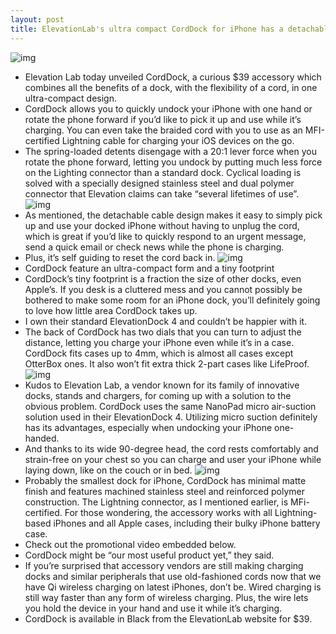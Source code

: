 ```yaml
---
layout: post
title: ElevationLab's ultra compact CordDock for iPhone has a detachable MFi Lightning cable
---
```

![img](http://media.idownloadblog.com/wp-content/uploads/2018/03/ElevationLab-CordDock-007.jpg)
* Elevation Lab today unveiled CordDock, a curious $39 accessory which combines all the benefits of a dock, with the flexibility of a cord, in one ultra-compact design.
* CordDock allows you to quickly undock your iPhone with one hand or rotate the phone forward if you’d like to pick it up and use while it’s charging. You can even take the braided cord with you to use as an MFI-certified Lightning cable for charging your iOS devices on the go.
* The spring-loaded detents disengage with a 20:1 lever force when you rotate the phone forward, letting you undock by putting much less force on the Lighting connector than a standard dock. Cyclical loading is solved with a specially designed stainless steel and dual polymer connector that Elevation claims can take “several lifetimes of use”.
![img](http://media.idownloadblog.com/wp-content/uploads/2018/03/ElevationLab-CordDock-004.jpg)
* As mentioned, the detachable cable design makes it easy to simply pick up and use your docked iPhone without having to unplug the cord, which is great if you’d like to quickly respond to an urgent message, send a quick email or check news while the phone is charging.
* Plus, it’s self guiding to reset the cord back in.
![img](http://media.idownloadblog.com/wp-content/uploads/2018/03/ElevationLab-CordDock-006.jpg)
* CordDock feature an ultra-compact form and a tiny footprint
* CordDock’s tiny footprint is a fraction the size of other docks, even Apple’s. If you desk is a cluttered mess and you cannot possibly be bothered to make some room for an iPhone dock, you’ll definitely going to love how little area CordDock takes up.
* I own their standard ElevationDock 4 and couldn’t be happier with it.
* The back of CordDock has two dials that you can turn to adjust the distance, letting you charge your iPhone even while it’s in a case. CordDock fits cases up to 4mm, which is almost all cases except OtterBox ones. It also won’t fit extra thick 2-part cases like LifeProof.
![img](http://media.idownloadblog.com/wp-content/uploads/2018/03/ElevationLab-CordDock.jpg)
* Kudos to Elevation Lab, a vendor known for its family of innovative docks, stands and chargers, for coming up with a solution to the obvious problem. CordDock uses the same NanoPad micro air-suction solution used in their ElevationDock 4. Utilizing micro suction definitely has its advantages, especially when undocking your iPhone one-handed.
* And thanks to its wide 90-degree head, the cord rests comfortably and strain-free on your chest so you can charge and user your iPhone while laying down, like on the couch or in bed.
![img](http://media.idownloadblog.com/wp-content/uploads/2018/03/ElevationLab-CordDock-003.jpg)
* Probably the smallest dock for iPhone, CordDock has minimal matte finish and features machined stainless steel and reinforced polymer construction. The Lightning connector, as I mentioned earlier, is MFi-certified. For those wondering, the accessory works with all Lightning-based iPhones and all Apple cases, including their bulky iPhone battery case.
* Check out the promotional video embedded below.
* CordDock might be “our most useful product yet,” they said.
* If you’re surprised that accessory vendors are still making charging docks and similar peripherals that use old-fashioned cords now that we have Qi wireless charging on latest iPhones, don’t be. Wired charging is still way faster than any form of wireless charging. Plus, the wire lets you hold the device in your hand and use it while it’s charging.
* CordDock is available in Black from the ElevationLab website for $39.

